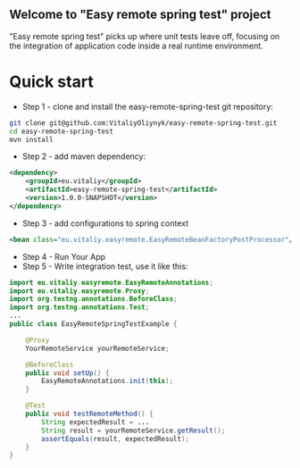 Welcome to "Easy remote spring test" project
-----------------------------
"Easy remote spring test" picks up where unit tests leave off, focusing on the integration of application code inside a real runtime environment.

Quick start
===========
-   Step 1 - clone and install the easy-remote-spring-test git repository: 
```bash
git clone git@github.com:VitaliyOliynyk/easy-remote-spring-test.git
cd easy-remote-spring-test
mvn install
```
-   Step 2 - add maven dependency:
```xml
<dependency>
    <groupId>eu.vitaliy</groupId>
    <artifactId>easy-remote-spring-test</artifactId>
    <version>1.0.0-SNAPSHOT</version>
</dependency>

```
- Step 3 - add configurations to spring context
```xml
<bean class="eu.vitaliy.easyremote.EasyRemoteBeanFactoryPostProcessor"/>
```
- Step 4 - Run Your App
- Step 5 - Write integration test, use it like this: 
```java
import eu.vitaliy.easyremote.EasyRemoteAnnotations;
import eu.vitaliy.easyremote.Proxy;
import org.testng.annotations.BeforeClass;
import org.testng.annotations.Test;
...
public class EasyRemoteSpringTestExample {

    @Proxy
    YourRemoteService yourRemoteService;

    @BeforeClass
    public void setUp() {
        EasyRemoteAnnotations.init(this);
    }

    @Test
    public void testRemoteMethod() {
		String expectedResult = ...
        String result = yourRemoteService.getResult();
        assertEquals(result, expectedResult);
    }
}

```
